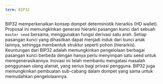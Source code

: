 ```yaml
---
term: BIP32
---
```


BIP32 memperkenalkan konsep dompet deterministik hierarkis (HD wallet). Proposal ini memungkinkan generasi hierarki pasangan kunci dari sebuah `master seed` bersama, menggunakan fungsi derivasi satu arah. Setiap pasangan kunci yang dihasilkan dapat menjadi induk dari kunci anak lainnya, sehingga membentuk struktur seperti pohon (hierarkis). Keuntungan dari BIP32 adalah memungkinkan pengelolaan berbagai pasangan kunci berbeda dengan hanya perlu menyimpan satu seed untuk meregenerasikannya. Inovasi ini telah membantu mengatasi masalah penggunaan ulang alamat, yang serius bagi privasi pengguna. BIP32 juga memungkinkan pembuatan sub-cabang dalam dompet yang sama untuk memudahkan pengelolaannya.